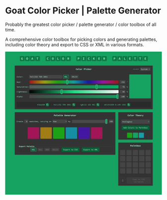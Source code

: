 # Goat Color Picker | Palette Generator

Probably the greatest color picker / palette generator / color toolbox of all time.

A comprehensive color toolbox for picking colors and generating palettes, including color theory and export to CSS or XML in various formats.

![Goat Color Picker Palette](/assets/screenshot-1.png)
